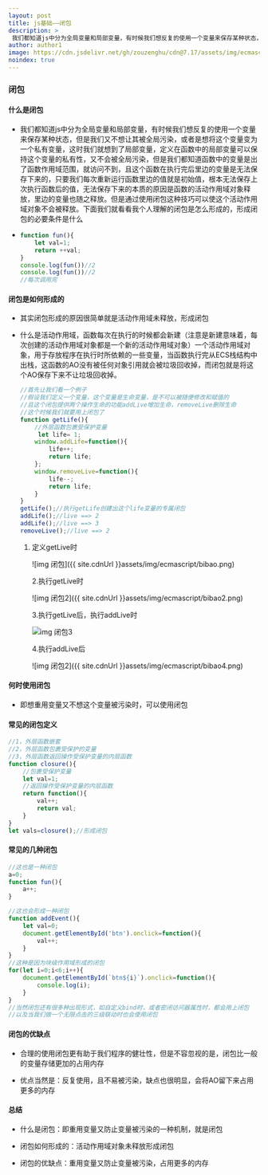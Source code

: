 ```yaml
---
layout: post
title: js基础——闭包
description: >
 我们都知道js中分为全局变量和局部变量，有时候我们想反复的使用一个变量来保存某种状态，但是我们又不想让其被全局污染，或者是想将这个变量变为一个私有变量，这时我们就想到了局部变量，定义在函数中的局部变量可以保持这个变量的私有性，
author: author1
image: https://cdn.jsdelivr.net/gh/zouzenghu/cdn@7.17/assets/img/ecmascript/u=2440909195,4195063666&fm=26&gp=0.jpg
noindex: true
---
```


### 闭包

#### 什么是闭包

* 我们都知道js中分为全局变量和局部变量，有时候我们想反复的使用一个变量来保存某种状态，但是我们又不想让其被全局污染，或者是想将这个变量变为一个私有变量，这时我们就想到了局部变量，定义在函数中的局部变量可以保持这个变量的私有性，又不会被全局污染，但是我们都知道函数中的变量是出了函数作用域范围，就访问不到，且这个函数在执行完后里边的变量是无法保存下来的，只要我们每次重新运行函数里边的值就是初始值，根本无法保存上次执行函数后的值，无法保存下来的本质的原因是函数的活动作用域对象释放，里边的变量也随之释放。但是通过使用闭包这种技巧可以使这个活动作用域对象不会被释放。下面我们就看看我个人理解的闭包是怎么形成的，形成闭包的必要条件是什么

* ```javascript
  function fun(){
      let val=1;
      return ++val;
  }
  console.log(fun())//2
  console.log(fun())//2
  //每次调用完
  ```

#### 闭包是如何形成的

* 其实闭包形成的原因很简单就是活动作用域未释放，形成闭包

* 什么是活动作用域，函数每次在执行的时候都会新建（注意是新建意味着，每次创建的活动作用域对象都是一个新的活动作用域对象）一个活动作用域对象，用于存放程序在执行时所依赖的一些变量，当函数执行完从ECS栈结构中出栈，这函数的AO没有被任何对象引用就会被垃圾回收掉，而闭包就是将这个AO保存下来不让垃圾回收掉。
  
  ```javascript
  //首先让我们看一个例子
  //假设我们定义一个变量，这个变量是生命变量，是不可以被随便修改和赋值的
  //且这个闭包提供两个操作生命的功能addLive增加生命，removeLive删除生命
  //这个时候我们就要用上闭包了
  function getLife(){
      //外层函数包裹受保护变量
       let life= 1;
      window.addLife=function(){
          life++;
          return life;
      };
      window.removeLive=function(){
          life--;
          return life;
      }              
  }
  getLife();//执行getLife创建出这个life变量的专属闭包
  addLife();//live ==> 2
  addLife();//live ==> 3
  removeLive();//live ==> 2
  ```
  
  1. 定义getLive时
     
     ![img 闭包]({{ site.cdnUrl }}assets/img/ecmascript/bibao.png)
     
     2.执行getLive时
     
     ![img 闭包2]({{ site.cdnUrl }}assets/img/ecmascript/bibao2.png)    
     
     3.执行getLive后，执行addLive时
     
     ![img 闭包3]({{site.cdnUrl}}assets/img/ecmascript/bibao3.png)
     
     4.执行addLive后
     
     ![img 闭包2]({{ site.cdnUrl }}assets/img/ecmascript/bibao4.png)
  
     

#### 何时使用闭包

* 即想重用变量又不想这个变量被污染时，可以使用闭包

#### 常见的闭包定义

```javascript
//1，外层函数嵌套
//2，外层函数包裹受保护的变量
//3，外层函数返回操作受保护变量的内层函数
function closure(){
    //包裹受保护变量
    let val=1;
    //返回操作受保护变量的内层函数
    return function(){
        val++;
        return val;
    }
}
let vals=closure();//形成闭包
```

#### 常见的几种闭包

```javascript
//这也是一种闭包
a=0;
function fun(){
    a++;
}

//这也会形成一种闭包
function addEvent(){
    let val=0;
    document.getElementById('btn').onclick=function(){
        val++;        
    }
}
//这种是因为块级作用域形成的闭包
for(let i=0;i<6;i++){
    document.getElementById(`btn${i}`).onclick=function(){
        console.log(i);
    }    
}
//当然闭包还有很多种出现形式，如自定义bind时，或者密闭访问器属性时，都会用上闭包
//以及当我们做一个无限点击的三级联动时也会使用闭包

```

#### 闭包的优缺点

* 合理的使用闭包更有助于我们程序的健壮性，但是不容忽视的是，闭包比一般的变量存储更加的占用内存

* 优点当然是：反复使用，且不易被污染，缺点也很明显，会将AO留下来占用更多的内存
  
  
  

#### 总结

* 什么是闭包：即重用变量又防止变量被污染的一种机制，就是闭包

* 闭包如何形成的：活动作用域对象未释放形成闭包

* 闭包的优缺点：重用变量又防止变量被污染，占用更多的内存


